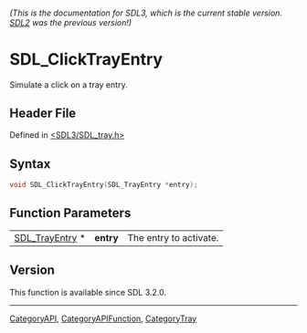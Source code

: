 ###### (This is the documentation for SDL3, which is the current stable version. [SDL2](https://wiki.libsdl.org/SDL2/) was the previous version!)
# SDL_ClickTrayEntry

Simulate a click on a tray entry.

## Header File

Defined in [<SDL3/SDL_tray.h>](https://github.com/libsdl-org/SDL/blob/main/include/SDL3/SDL_tray.h)

## Syntax

```c
void SDL_ClickTrayEntry(SDL_TrayEntry *entry);
```

## Function Parameters

|                                  |           |                        |
| -------------------------------- | --------- | ---------------------- |
| [SDL_TrayEntry](SDL_TrayEntry) * | **entry** | The entry to activate. |

## Version

This function is available since SDL 3.2.0.

----
[CategoryAPI](CategoryAPI), [CategoryAPIFunction](CategoryAPIFunction), [CategoryTray](CategoryTray)

